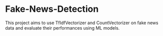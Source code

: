 # Fake-News-Detection
This project aims to use TfIdfVectorizer and CountVectorizer on fake news data and evaluate their performances using ML models. 
